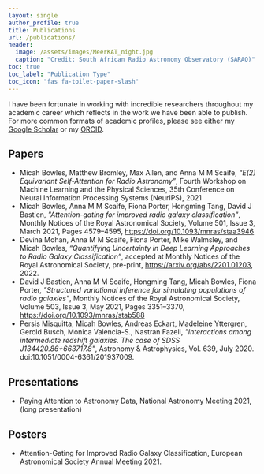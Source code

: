 ```yaml
---
layout: single
author_profile: true
title: Publications
url: /publications/
header:
  image: /assets/images/MeerKAT_night.jpg
  caption: "Credit: South African Radio Astronomy Observatory (SARAO)"
toc: true
toc_label: "Publication Type"
toc_icon: "fas fa-toilet-paper-slash"
---
```


I have been fortunate in working with incredible researchers throughout my
academic career which reflects in the work we have been able to publish.
For more common formats of academic profiles, please see either my
[Google Scholar](https://scholar.google.com/citations?user=Q7ziv7YAAAAJ&hl=en)
or my [ORCID](https://orcid.org/0000-0001-5838-8405).

## Papers
-  Micah Bowles, Matthew Bromley, Max Allen, and Anna M M Scaife, *“E(2) Equivariant Self-Attention for Radio Astronomy”*, Fourth Workshop on Machine Learning and the Physical Sciences, 35th Conference on Neural Information Processing Systems (NeurIPS), 2021
- Micah Bowles, Anna M M Scaife, Fiona Porter, Hongming Tang, David J Bastien, *"Attention-gating for improved radio galaxy classification"*, Monthly Notices of the Royal Astronomical Society, Volume 501, Issue 3, March 2021, Pages 4579–4595, https://doi.org/10.1093/mnras/staa3946
- Devina Mohan, Anna M M Scaife, Fiona Porter, Mike Walmsley, and Micah Bowles, *“Quantifying Uncertainty in Deep Learning Approaches to Radio Galaxy Classification”*, accepted at Monthly Notices of the Royal Astronomical Society, pre-print, https://arxiv.org/abs/2201.01203, 2022.
- David J Bastien, Anna M M Scaife, Hongming Tang, Micah Bowles, Fiona Porter, *"Structured variational inference for simulating populations of radio galaxies"*, Monthly Notices of the Royal Astronomical Society, Volume 503, Issue 3, May 2021, Pages 3351–3370, https://doi.org/10.1093/mnras/stab588
- Persis Misquitta, Micah Bowles, Andreas Eckart, Madeleine Yttergren, Gerold Busch, Monica Valencia-S., Nastran Fazeli, *"Interactions among intermediate redshift galaxies. The case of SDSS J134420.86+663717.8"*, Astronomy & Astrophysics, Vol. 639, July 2020. doi:10.1051/0004-6361/201937009.

## Presentations
- Paying Attention to Astronomy Data, National Astronomy Meeting 2021, (long presentation)

## Posters
- Attention-Gating for Improved Radio Galaxy Classification, European Astronomical Society Annual Meeting 2021.
